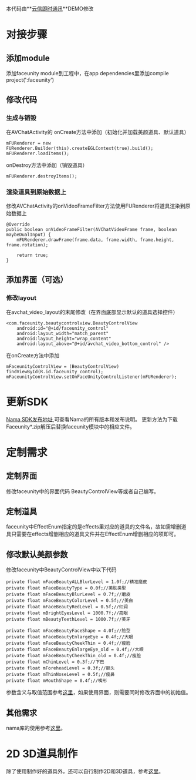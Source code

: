本代码由**[云信即时通讯](https://yunxin.163.com/im-demo)**DEMO修改
# 对接步骤
## 添加module
添加faceunity module到工程中，在app dependencies里添加compile project(':faceunity')
## 修改代码
### 生成与销毁
在AVChatActivity的
onCreate方法中添加（初始化并加载美颜道具、默认道具）
~~~
mFURenderer = new FURenderer.Builder(this).createEGLContext(true).build();
mFURenderer.loadItems();
~~~
onDestroy方法中添加（销毁道具）
~~~
mFURenderer.destroyItems();
~~~
### 渲染道具到原始数据上
修改AVChatActivity的onVideoFrameFilter方法使用FURenderer将道具渲染到原始数据上
~~~
@Override
public boolean onVideoFrameFilter(AVChatVideoFrame frame, boolean maybeDualInput) {
    mFURenderer.drawFrame(frame.data, frame.width, frame.height, frame.rotation);

    return true;
}
~~~
## 添加界面（可选）
### 修改layout
在avchat_video_layout的末尾修改（在界面底部显示默认的道具选择控件）
~~~
<com.faceunity.beautycontrolview.BeautyControlView
    android:id="@+id/faceunity_control"
    android:layout_width="match_parent"
    android:layout_height="wrap_content"
    android:layout_above="@+id/avchat_video_bottom_control" />
~~~
在onCreate方法中添加
~~~
mFaceunityControlView = (BeautyControlView) findViewById(R.id.faceunity_control);
mFaceunityControlView.setOnFaceUnityControlListener(mFURenderer);
~~~
# 更新SDK
[Nama SDK发布地址](https://github.com/Faceunity/FULiveDemoDroid/releases),可查看Nama的所有版本和发布说明。
更新方法为下载Faceunity*.zip解压后替换faceunity模块中的相应文件。
# 定制需求
## 定制界面
修改faceunity中的界面代码
BeautyControlView等或者自己编写。
## 定制道具
faceunity中EffectEnum指定的是effects里对应的道具的文件名，故如需增删道具只需要在effects增删相应的道具文件并在EffectEnum增删相应的项即可。
## 修改默认美颜参数
修改faceunity中BeautyControlView中以下代码
~~~
private float mFaceBeautyALLBlurLevel = 1.0f;//精准磨皮
private float mFaceBeautyType = 0.0f;//美肤类型
private float mFaceBeautyBlurLevel = 0.7f;//磨皮
private float mFaceBeautyColorLevel = 0.5f;//美白
private float mFaceBeautyRedLevel = 0.5f;//红润
private float mBrightEyesLevel = 1000.7f;//亮眼
private float mBeautyTeethLevel = 1000.7f;//美牙

private float mFaceBeautyFaceShape = 4.0f;//脸型
private float mFaceBeautyEnlargeEye = 0.4f;//大眼
private float mFaceBeautyCheekThin = 0.4f;//瘦脸
private float mFaceBeautyEnlargeEye_old = 0.4f;//大眼
private float mFaceBeautyCheekThin_old = 0.4f;//瘦脸
private float mChinLevel = 0.3f;//下巴
private float mForeheadLevel = 0.3f;//额头
private float mThinNoseLevel = 0.5f;//瘦鼻
private float mMouthShape = 0.4f;//嘴形
~~~
参数含义与取值范围参考[这里](http://www.faceunity.com/technical/android-beauty.html)，如果使用界面，则需要同时修改界面中的初始值。
## 其他需求
nama库的使用参考[这里](http://www.faceunity.com/technical/android-api.html)。
# 2D 3D道具制作
除了使用制作好的道具外，还可以自行制作2D和3D道具，参考[这里](http://www.faceunity.com/technical/fueditor-intro.html)。